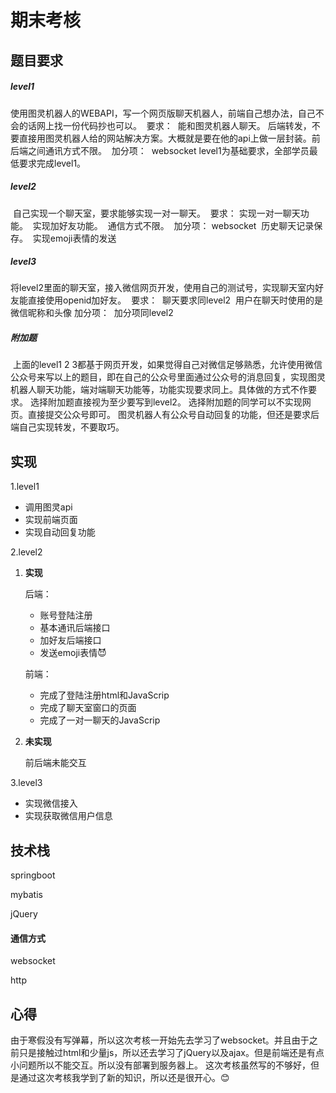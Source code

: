 # 期末考核



## 题目要求



##### level1

​	使用图灵机器人的WEBAPI，写一个网页版聊天机器人，前端自己想办法，自己不会的话网上找一份代码
​	抄也可以。
​	要求：
​	能和图灵机器人聊天。
​	后端转发，不要直接用图灵机器人给的网站解决方案。大概就是要在他的api上做一层封装。
​	前后端之间通讯方式不限。
​	加分项：
​	websocket
​	level1为基础要求，全部学员最低要求完成level1。

##### level2

​	自己实现一个聊天室，要求能够实现一对一聊天。
​	要求：
​	实现一对一聊天功能。
​	实现加好友功能。
​	通信方式不限。
​	加分项：
​	websocket
​	历史聊天记录保存。
​	实现emoji表情的发送

##### level3

​	将level2里面的聊天室，接入微信网页开发，使用自己的测试号，实现聊天室内好友能直接使用openid
​	加好友。
​	要求：
​	聊天要求同level2
​	用户在聊天时使用的是微信昵称和头像
​	加分项：
​	加分项同level2

##### 附加题

​	上面的level1 2 3都基于网页开发，如果觉得自己对微信足够熟悉，允许使用微信公众号来写以上的题
​	目，即在自己的公众号里面通过公众号的消息回复，实现图灵机器人聊天功能，端对端聊天功能等，功
​	能实现要求同上。具体做的方式不作要求。
​	选择附加题直接视为至少要写到level2。
​	选择附加题的同学可以不实现网页。直接提交公众号即可。
​	图灵机器人有公众号自动回复的功能，但还是要求后端自己实现转发，不要取巧。
​	

## 实现

1.level1

- 调用图灵api
- 实现前端页面
- 实现自动回复功能

2.level2

1. **实现**

   后端：

   - 账号登陆注册
   - 基本通讯后端接口
   - 加好友后端接口
   - 发送emoji表情😈

   前端：

   - 完成了登陆注册html和JavaScrip
   - 完成了聊天室窗口的页面
   - 完成了一对一聊天的JavaScrip

2. **未实现**

   前后端未能交互

3.level3

- 实现微信接入
- 实现获取微信用户信息

## 技术栈

springboot

mybatis

jQuery

#### 通信方式

websocket

http

## 心得

由于寒假没有写弹幕，所以这次考核一开始先去学习了websocket。并且由于之前只是接触过html和少量js，所以还去学习了jQuery以及ajax。但是前端还是有点小问题所以不能交互。所以没有部署到服务器上。
这次考核虽然写的不够好，但是通过这次考核我学到了新的知识，所以还是很开心。😊























